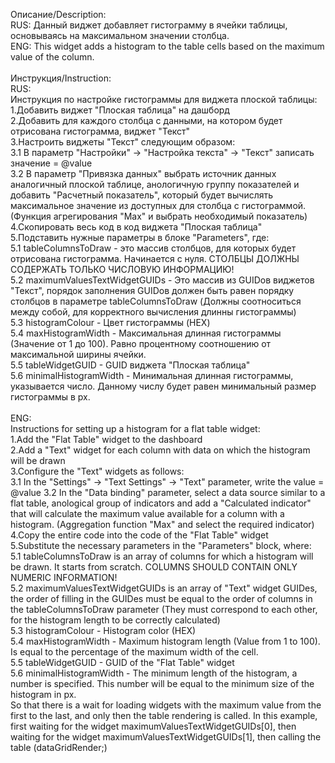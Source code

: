 Описание/Description:</br>
RUS: Данный виджет добавляет гистограмму в ячейки таблицы, основываясь на максимальном значении столбца.</br>
ENG: This widget adds a histogram to the table cells based on the maximum value of the column.</br>
</br>
Инструкция/Instruction:</br>
RUS:</br>
    Инструкция по настройке гистограммы для виджета плоской таблицы:</br>
    1.Добавить виджет "Плоская таблица" на дашборд</br>
    2.Добавить для каждого столбца с данными, на котором будет отрисована гистограмма, виджет "Текст"</br>
    3.Настроить виджеты "Текст" следующим образом:</br>
        3.1 В параметр "Настройки" -> "Настройка текста" -> "Текст" записать значение = @value</br>
        3.2 В параметр "Привязка данных" выбрать источник данных аналогичный плоской таблице, анологичную группу показателей и добавить "Расчетный показатель", который будет вычислять максимальное значение из доступных для столбца с гистограммой. (Функция агрегирования "Max" и выбрать необходимый показатель)</br>
    4.Скопировать весь код в код виджета "Плоская таблица"</br>
    5.Подставить нужные параметры в блоке "Parameters", где:</br>
        5.1 tableColumnsToDraw - это массив столбцов, для которых будет отрисована гистограмма. Начинается с нуля. СТОЛБЦЫ ДОЛЖНЫ СОДЕРЖАТЬ ТОЛЬКО ЧИСЛОВУЮ ИНФОРМАЦИЮ!</br>
        5.2 maximumValuesTextWidgetGUIDs - Это массив из GUIDов виджетов "Текст", порядок заполнения GUIDов должен быть равен порядку столбцов в параметре tableColumnsToDraw (Должны соотноситься между собой, для корректного вычисления длинны гистограммы)</br>
        5.3 histogramColour - Цвет гистограммы (HEX)</br>
        5.4 maxHistogramWidth - Максимальная длинная гистограммы (Значение от 1 до 100). Равно процентному соотношению от максимальной ширины ячейки.</br>
        5.5 tableWidgetGUID - GUID виджета "Плоская таблица"</br>
        5.6 minimalHistogramWidth - Минимальная длинная гистограммы, указывается число. Данному числу будет равен минимальный размер гистограммы в px.</br>
</br>
ENG:</br>
    Instructions for setting up a histogram for a flat table widget:</br>
    1.Add the "Flat Table" widget to the dashboard</br>
    2.Add a "Text" widget for each column with data on which the histogram will be drawn</br>
    3.Configure the "Text" widgets as follows:</br>
        3.1 In the "Settings" -> "Text Settings" -> "Text" parameter, write the value = @value
        3.2 In the "Data binding" parameter, select a data source similar to a flat table, anological group of indicators and add a "Calculated indicator" that will calculate the maximum value available for a column with a histogram. (Aggregation function "Max" and select the required indicator)</br>
    4.Copy the entire code into the code of the "Flat Table" widget</br>
    5.Substitute the necessary parameters in the "Parameters" block, where:</br>
        5.1 tableColumnsToDraw is an array of columns for which a histogram will be drawn. It starts from scratch. COLUMNS SHOULD CONTAIN ONLY NUMERIC INFORMATION!</br>
        5.2 maximumValuesTextWidgetGUIDs is an array of "Text" widget GUIDes, the order of filling in the GUIDes must be equal to the order of columns in the tableColumnsToDraw parameter (They must correspond to each other, for the histogram length to be correctly calculated)</br>
        5.3 histogramColour - Histogram color (HEX)</br>
        5.4 maxHistogramWidth - Maximum histogram length (Value from 1 to 100). Is equal to the percentage of the maximum width of the cell.</br>
        5.5 tableWidgetGUID - GUID of the "Flat Table" widget</br>
        5.6 minimalHistogramWidth - The minimum length of the histogram, a number is specified. This number will be equal to the minimum size of the histogram in px.
<br>
 So that there is a wait for loading widgets with the maximum value from the first to the last, and only then the table rendering is called. In this example, first waiting for the widget maximumValuesTextWidgetGUIDs[0], then waiting for the widget maximumValuesTextWidgetGUIDs[1], then calling the table (dataGridRender;)
